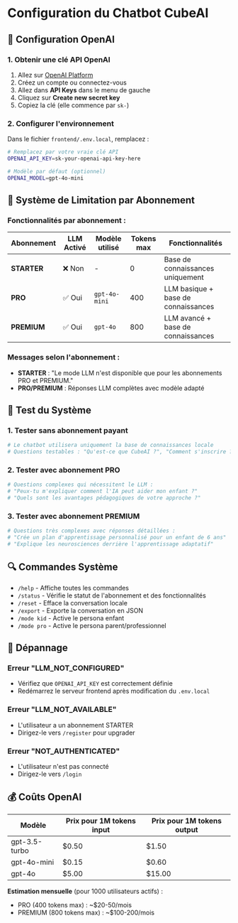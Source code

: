 # Configuration du Chatbot CubeAI

## 🔧 Configuration OpenAI

### 1. Obtenir une clé API OpenAI

1. Allez sur [OpenAI Platform](https://platform.openai.com/)
2. Créez un compte ou connectez-vous
3. Allez dans **API Keys** dans le menu de gauche
4. Cliquez sur **Create new secret key**
5. Copiez la clé (elle commence par `sk-`)

### 2. Configurer l'environnement

Dans le fichier `frontend/.env.local`, remplacez :

```bash
# Remplacez par votre vraie clé API
OPENAI_API_KEY=sk-your-openai-api-key-here

# Modèle par défaut (optionnel)
OPENAI_MODEL=gpt-4o-mini
```

## 🎯 Système de Limitation par Abonnement

### Fonctionnalités par abonnement :

| Abonnement | LLM Activé | Modèle utilisé | Tokens max | Fonctionnalités |
|------------|------------|----------------|------------|-----------------|
| **STARTER** | ❌ Non | - | 0 | Base de connaissances uniquement |
| **PRO** | ✅ Oui | `gpt-4o-mini` | 400 | LLM basique + base de connaissances |
| **PREMIUM** | ✅ Oui | `gpt-4o` | 800 | LLM avancé + base de connaissances |

### Messages selon l'abonnement :

- **STARTER** : "Le mode LLM n'est disponible que pour les abonnements PRO et PREMIUM."
- **PRO/PREMIUM** : Réponses LLM complètes avec modèle adapté

## 🧪 Test du Système

### 1. Tester sans abonnement payant
```bash
# Le chatbot utilisera uniquement la base de connaissances locale
# Questions testables : "Qu'est-ce que CubeAI ?", "Comment s'inscrire ?"
```

### 2. Tester avec abonnement PRO
```bash
# Questions complexes qui nécessitent le LLM :
# "Peux-tu m'expliquer comment l'IA peut aider mon enfant ?"
# "Quels sont les avantages pédagogiques de votre approche ?"
```

### 3. Tester avec abonnement PREMIUM
```bash
# Questions très complexes avec réponses détaillées :
# "Crée un plan d'apprentissage personnalisé pour un enfant de 6 ans"
# "Explique les neurosciences derrière l'apprentissage adaptatif"
```

## 🔍 Commandes Système

- `/help` - Affiche toutes les commandes
- `/status` - Vérifie le statut de l'abonnement et des fonctionnalités
- `/reset` - Efface la conversation locale
- `/export` - Exporte la conversation en JSON
- `/mode kid` - Active le persona enfant
- `/mode pro` - Active le persona parent/professionnel

## 🚨 Dépannage

### Erreur "LLM_NOT_CONFIGURED"
- Vérifiez que `OPENAI_API_KEY` est correctement définie
- Redémarrez le serveur frontend après modification du `.env.local`

### Erreur "LLM_NOT_AVAILABLE"
- L'utilisateur a un abonnement STARTER
- Dirigez-le vers `/register` pour upgrader

### Erreur "NOT_AUTHENTICATED"
- L'utilisateur n'est pas connecté
- Dirigez-le vers `/login`

## 💰 Coûts OpenAI

| Modèle | Prix pour 1M tokens input | Prix pour 1M tokens output |
|--------|---------------------------|----------------------------|
| gpt-3.5-turbo | $0.50 | $1.50 |
| gpt-4o-mini | $0.15 | $0.60 |
| gpt-4o | $5.00 | $15.00 |

**Estimation mensuelle** (pour 1000 utilisateurs actifs) :
- PRO (400 tokens max) : ~$20-50/mois
- PREMIUM (800 tokens max) : ~$100-200/mois
